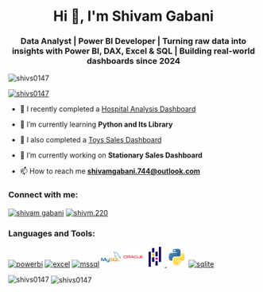 <h1 align="center">Hi 👋, I'm Shivam Gabani</h1>
<h3 align="center">Data Analyst | Power BI Developer | Turning raw data into insights with Power BI, DAX, Excel & SQL | Building real-world dashboards since 2024</h3>

<p align="left"> <img src="https://komarev.com/ghpvc/?username=shivs0147&label=Profile%20views&color=0e75b6&style=flat" alt="shivs0147" /> </p>

<p align="left"> <a href="https://github.com/ryo-ma/github-profile-trophy"><img src="https://github-profile-trophy.vercel.app/?username=shivs0147" alt="shivs0147" /></a> </p>

- 🔭 I recently completed a [Hospital Analysis Dashboard](https://app.powerbi.com/groups/me/reports/de342b67-ab9c-439e-b972-b00d5ee5e9fa/e9c69079d99bcdbffd62?experience=power-bi)

- 🌱 I’m currently learning **Python and Its Library**

- 👯 I also completed a [Toys Sales Dashboard](https://app.powerbi.com/groups/me/reports/f6eef84a-16c8-4465-8f14-ca0997352809/6c09ce779bdeebfdefa6?experience=power-bi)

- 🤝 I’m currently working on **Stationary Sales Dashboard**

- 📫 How to reach me **shivamgabani.744@outlook.com**

<h3 align="left">Connect with me:</h3>
<p align="left">
<a href="https://linkedin.com/in/shivam gabani" target="blank"><img align="center" src="https://raw.githubusercontent.com/rahuldkjain/github-profile-readme-generator/master/src/images/icons/Social/linked-in-alt.svg" alt="shivam gabani" height="30" width="40" /></a>
<a href="https://instagram.com/shivm.220" target="blank"><img align="center" src="https://raw.githubusercontent.com/rahuldkjain/github-profile-readme-generator/master/src/images/icons/Social/instagram.svg" alt="shivm.220" height="30" width="40" /></a>
</p>

<h3 align="left">Languages and Tools:</h3>
<p align="left"> <a href="https://learn.microsoft.com/en-us/power-bi/" target="_blank" rel="noreferrer"> <img src="https://upload.wikimedia.org/wikipedia/commons/c/cf/New_Power_BI_Logo.svg" alt="powerbi" width="40" height="40"/></a> <a href="https://support.microsoft.com/en-us/excel" target="_blank" rel="noreferrer"> <img src="https://upload.wikimedia.org/wikipedia/commons/3/34/Microsoft_Office_Excel_%282019%E2%80%93present%29.svg" alt="excel" width="40" height="40"/></a> <a href="https://www.microsoft.com/en-us/sql-server" target="_blank" rel="noreferrer"> <img src="https://www.svgrepo.com/show/303229/microsoft-sql-server-logo.svg" alt="mssql" width="40" height="40"/></a> <a href="https://www.mysql.com/" target="_blank" rel="noreferrer"> <img src="https://raw.githubusercontent.com/devicons/devicon/master/icons/mysql/mysql-original-wordmark.svg" alt="mysql" width="40" height="40"/></a> <a href="https://www.oracle.com/" target="_blank" rel="noreferrer"> <img src="https://raw.githubusercontent.com/devicons/devicon/master/icons/oracle/oracle-original.svg" alt="oracle" width="40" height="40"/></a> <a href="https://pandas.pydata.org/" target="_blank" rel="noreferrer"> <img src="https://raw.githubusercontent.com/devicons/devicon/2ae2a900d2f041da66e950e4d48052658d850630/icons/pandas/pandas-original.svg" alt="pandas" width="40" height="40"/> </a> <a href="https://www.python.org" target="_blank" rel="noreferrer"> <img src="https://raw.githubusercontent.com/devicons/devicon/master/icons/python/python-original.svg" alt="python" width="40" height="40"/></a> <a href="https://www.sqlite.org/" target="_blank" rel="noreferrer"> <img src="https://www.vectorlogo.zone/logos/sqlite/sqlite-icon.svg" alt="sqlite" width="40" height="40"/> </a> </p>

<p><img align="left" src="https://github-readme-stats.vercel.app/api/top-langs?username=shivs0147&show_icons=true&locale=en&layout=compact" alt="shivs0147" /></p>

<p>&nbsp;<img align="center" src="https://github-readme-stats.vercel.app/api?username=shivs0147&show_icons=true&locale=en" alt="shivs0147" /></p>
